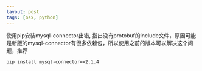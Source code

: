 ```yaml
---
layout: post
tags: [osx, python]
---
```


使用pip安装mysql-connector出错, 指出没有protobuf的include文件，原因可能是新版的mysql-connector有很多依赖包，所以使用之前的版本可以解决这个问题，推荐

```
pip install mysql-connector==2.1.4
```
